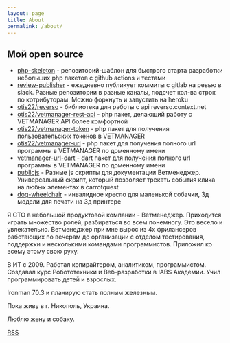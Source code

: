 ```yaml
---
layout: page
title: About
permalink: /about/
---
```

## Мой open source

* [php-skeleton](https://github.com/otis22/php-skeleton) - репозиторий-шаблон для быстрого старта разработки небольших php пакетов с github actions и тестами
* [review-publisher](https://github.com/otis22/review-publisher) - ежедневно публикует коммиты с gitlab на ревью в slack. Разные репозитории в разные каналы, подсчет кол-ва строк по котрибуторам. Можно форкнуть и запустить на heroku
* [otis22/reverso](https://github.com/otis22/reverso) - библиотека для работы с api reverso.context.net
* [otis22/vetmanager-rest-api](https://github.com/otis22/vetmanager-rest-api) - php пакет, делающий работу с VETMANAGER API более комфортной
* [otis22/vetmanager-token](https://github.com/otis22/vetmanager-token) - php пакет для получения пользовательских токенов в VETMANAGER
* [otis22/vetmanager-url](https://github.com/otis22/vetmanager-url) - php пакет для получения полного url программы в VETMANAGER по доменному имени
* [vetmanager-url-dart](https://github.com/otis22/vetmanager-url-dart) - dart пакет для получения полного url программы в VETMANAGER по доменному имени
* [publicjs](https://github.com/otis22/publicjs) - Разные js скрипты для документации Ветменеджер. Универсальный скрипт, который позволяет трекать события клика на любых элементах в carrotquest 
* [dog-wheelchair](https://github.com/otis22/dog-wheelchair) - инвалидное кресло для маленькой собачки, 3д модели для печати на 3д принтере

Я CTO в небольшой продуктовой компании - Ветменеджер. Приходится играть множество ролей, разбираться во всем понемногу. 
Это весело и увлекательно. Ветменеджер при мне вырос из 4х фрилансеров работающих по вечерам до организации с отделом тестирования, 
поддержки и несколькими командами программистов. Приложил ко всему этому свою руку. 

В ИТ с 2009. Работал копирайтером, аналитиком, программистом. Создавал курс Робототехники и Веб-разработки в IABS Академии.
Учил программировать детей и взрослых. 

Ironman 70.3 и планирую стать полным железным. 

Пока живу в г. Никополь, Украина. 

Люблю жену и собаку.

[RSS](/feed.xml)
